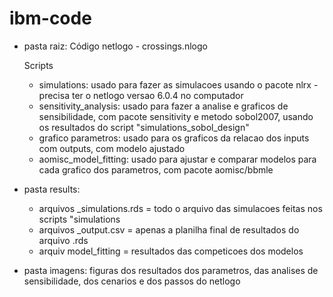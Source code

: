 # ibm-code

* pasta raiz:
  Código netlogo - crossings.nlogo

  Scripts
    - simulations: usado para fazer as simulacoes usando o pacote nlrx - precisa ter o netlogo versao 6.0.4 no computador
    - sensitivity_analysis: usado para fazer a analise e graficos de sensibilidade, com pacote sensitivity e metodo sobol2007, usando os resultados do script "simulations_sobol_design" 
    - grafico parametros: usado para os graficos da relacao dos inputs com outputs, com modelo ajustado
    - aomisc_model_fitting: usado para ajustar e comparar modelos para cada grafico dos parametros, com pacote aomisc/bbmle

* pasta results:
    - arquivos _simulations.rds = todo o arquivo das simulacoes feitas nos scripts "simulations
    - arquivos _output.csv = apenas a planilha final de resultados do arquivo .rds
    - arquiv model_fitting = resultados das competicoes dos modelos

* pasta imagens:
    figuras dos resultados dos parametros, das analises de sensibilidade, dos cenarios e dos passos do netlogo
